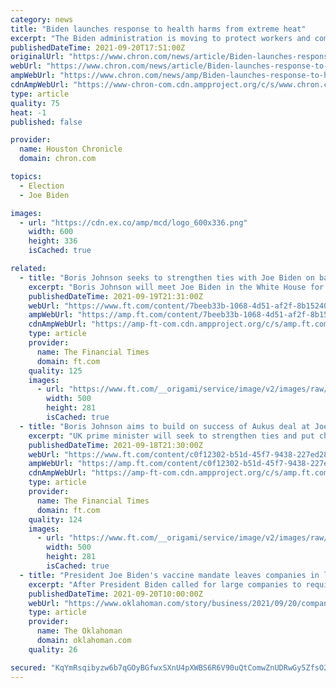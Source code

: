 ```yaml
---
category: news
title: "Biden launches response to health harms from extreme heat"
excerpt: "The Biden administration is moving to protect workers and communities from extreme heat after a dangerously hot summer that spurred an onslaught of drought-worsened wildfires and caused hundreds of deaths from the Pacific Northwest to hurricane-ravaged Louisiana."
publishedDateTime: 2021-09-20T17:51:00Z
originalUrl: "https://www.chron.com/news/article/Biden-launches-response-to-health-harms-from-16472519.php"
webUrl: "https://www.chron.com/news/article/Biden-launches-response-to-health-harms-from-16472519.php"
ampWebUrl: "https://www.chron.com/news/amp/Biden-launches-response-to-health-harms-from-16472519.php"
cdnAmpWebUrl: "https://www-chron-com.cdn.ampproject.org/c/s/www.chron.com/news/amp/Biden-launches-response-to-health-harms-from-16472519.php"
type: article
quality: 75
heat: -1
published: false

provider:
  name: Houston Chronicle
  domain: chron.com

topics:
  - Election
  - Joe Biden

images:
  - url: "https://cdn.ex.co/amp/mcd/logo_600x336.png"
    width: 600
    height: 336
    isCached: true

related:
  - title: "Boris Johnson seeks to strengthen ties with Joe Biden on back of Aukus"
    excerpt: "Boris Johnson will meet Joe Biden in the White House for the first time this week as he seeks to restore transatlantic relations following the west’s chaotic withdrawal from Afg"
    publishedDateTime: 2021-09-19T21:31:00Z
    webUrl: "https://www.ft.com/content/7beeb33b-1068-4d51-af2f-8b152403c5f5"
    ampWebUrl: "https://amp.ft.com/content/7beeb33b-1068-4d51-af2f-8b152403c5f5"
    cdnAmpWebUrl: "https://amp-ft-com.cdn.ampproject.org/c/s/amp.ft.com/content/7beeb33b-1068-4d51-af2f-8b152403c5f5"
    type: article
    provider:
      name: The Financial Times
      domain: ft.com
    quality: 125
    images:
      - url: "https://www.ft.com/__origami/service/image/v2/images/raw/https%3A%2F%2Fd1e00ek4ebabms.cloudfront.net%2Fproduction%2F8e996772-9b0a-4fcf-983b-8e79c1ef50e1.jpg?source=google-amp&fit=scale-down&width=500"
        width: 500
        height: 281
        isCached: true
  - title: "Boris Johnson aims to build on success of Aukus deal at Joe Biden meeting"
    excerpt: "UK prime minister will seek to strengthen ties and put chaos of Afghan withdrawal aside during White House visit"
    publishedDateTime: 2021-09-18T21:30:00Z
    webUrl: "https://www.ft.com/content/c0f12302-b51d-45f7-9438-227ed282e98c"
    ampWebUrl: "https://amp.ft.com/content/c0f12302-b51d-45f7-9438-227ed282e98c"
    cdnAmpWebUrl: "https://amp-ft-com.cdn.ampproject.org/c/s/amp.ft.com/content/c0f12302-b51d-45f7-9438-227ed282e98c"
    type: article
    provider:
      name: The Financial Times
      domain: ft.com
    quality: 124
    images:
      - url: "https://www.ft.com/__origami/service/image/v2/images/raw/https%3A%2F%2Fd1e00ek4ebabms.cloudfront.net%2Fproduction%2Fe4ab797d-46aa-4047-ae64-a9e2b7c58b71.jpg?source=google-amp&fit=scale-down&width=500"
        width: 500
        height: 281
        isCached: true
  - title: "President Joe Biden's vaccine mandate leaves companies in limbo, unsure of how to proceed"
    excerpt: "After President Biden called for large companies to require employees be vaccinated or get tested weekly, those companies await the final rules."
    publishedDateTime: 2021-09-20T10:00:00Z
    webUrl: "https://www.oklahoman.com/story/business/2021/09/20/companies-limbo-they-await-vaccine-mandate-rules/8349159002/"
    type: article
    provider:
      name: The Oklahoman
      domain: oklahoman.com
    quality: 26

secured: "KqYmRsqibyzw6b7qGOyBGfwxSXnU4pXWBS6R6V90uQtComwZnUDRwGy5ZfsO2/bH13XX3tXsdgYsZvZ/GgNjxUDFgAzUc02Gn/zlfDWRTeeG4AlMcd55qH5+Fldek7kJhdOGaXzECSO7/N4cxuvcITTxyt4xIVMRLUErOYvP3epwrRh7ELwdBCEJcuqtGXmBRLbZcItKC3Aax169lH5thj4Ke4SIqHsQTJFy5olvYdNMtDdGj6tCI4MNMah80Pbnc4pxjef3Gjut/9/hiIzX8SgG+kmjGwzLt/qn4BzGBdXGBjuJjkVLRy/MlutiHfevZQ3d5VxTWwG4ypkOriO7RDlAvbaamDe1OAhwdeZnpEg=;E0yFgeCVezuPgEhwPrOX8Q=="
---
```


